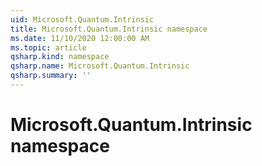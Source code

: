 ```yaml
---
uid: Microsoft.Quantum.Intrinsic
title: Microsoft.Quantum.Intrinsic namespace
ms.date: 11/10/2020 12:00:00 AM
ms.topic: article
qsharp.kind: namespace
qsharp.name: Microsoft.Quantum.Intrinsic
qsharp.summary: ''
---
```


# Microsoft.Quantum.Intrinsic namespace



